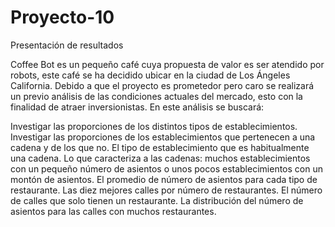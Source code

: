 # Proyecto-10
Presentación de resultados

Coffee Bot es un pequeño café cuya propuesta de valor es ser atendido por robots, este café se ha decidido ubicar en la ciudad de Los Ángeles California. Debido a que el proyecto es prometedor pero caro se realizará un previo análisis de las condiciones actuales del mercado, esto con la finalidad de atraer inversionistas. En este análisis se buscará:

Investigar las proporciones de los distintos tipos de establecimientos.
Investigar las proporciones de los establecimientos que pertenecen a una cadena y de los que no.
El tipo de establecimiento que es habitualmente una cadena.
Lo que caracteriza a las cadenas: muchos establecimientos con un pequeño número de asientos o unos pocos establecimientos con un montón de asientos.
El promedio de número de asientos para cada tipo de restaurante.
Las diez mejores calles por número de restaurantes.
El número de calles que solo tienen un restaurante.
La distribución del número de asientos para las calles con muchos restaurantes.
